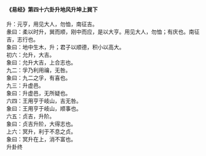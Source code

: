 <font face=微软雅黑>

#### 《易经》第四十六卦升地风升坤上巽下   

升：元亨，用见大人，勿恤，南征吉。   
彖曰：柔以时升，巽而顺，刚中而应，是以大亨。用见大人，勿恤；有庆也。南征吉，志行也。   
象曰：地中生木，升；君子以顺德，积小以高大。   
初六：允升，大吉。   
象曰：允升大吉，上合志也。   
九二：孚乃利用禴，无咎。   
象曰：九二之孚，有喜也。   
九三：升虚邑。   
象曰：升虚邑，无所疑也。   
六四：王用亨于岐山，吉无咎。   
象曰：王用亨于岐山，顺事也。   
六五：贞吉，升阶。   
象曰：贞吉升阶，大得志也。   
上六：冥升，利于不息之贞。   
象曰：冥升在上，消不富也。   
升卦终   

</font>
